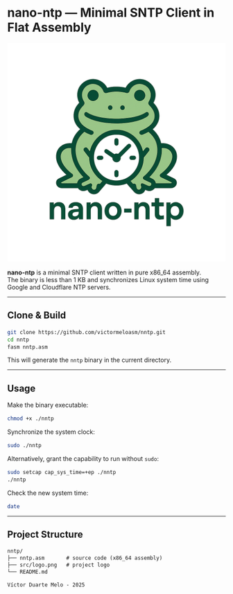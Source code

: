 # nano-ntp — Minimal SNTP Client in Flat Assembly

![nano-ntp logo](src/logo.png)

**nano-ntp** is a minimal SNTP client written in pure x86_64 assembly.  
The binary is less than 1 KB and synchronizes Linux system time using Google and Cloudflare NTP servers.

---

## Clone & Build

```bash
git clone https://github.com/victormeloasm/nntp.git
cd nntp
fasm nntp.asm
````

This will generate the `nntp` binary in the current directory.

---

## Usage

Make the binary executable:

```bash
chmod +x ./nntp
```

Synchronize the system clock:

```bash
sudo ./nntp
```

Alternatively, grant the capability to run without `sudo`:

```bash
sudo setcap cap_sys_time=+ep ./nntp
./nntp
```

Check the new system time:

```bash
date
```

---

## Project Structure

```
nntp/
├── nntp.asm       # source code (x86_64 assembly)
├── src/logo.png   # project logo
└── README.md
```

```
Víctor Duarte Melo - 2025 
```
